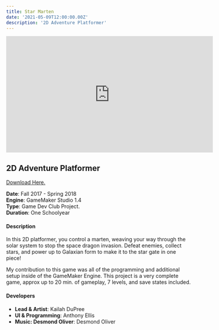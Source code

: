 ```yaml
---
title: Star Marten
date: '2021-05-09T12:00:00.00Z'
description: '2D Adventure Platformer'
---
```


<iframe width="560" height="315"
src="https://www.youtube.com/embed/qKatPdyj1OA" 
frameborder="0" 
allow="accelerometer; autoplay; encrypted-media; gyroscope; picture-in-picture" 
allowfullscreen></iframe>

## 2D Adventure Platformer

[Download Here.](https://mnchino.itch.io/star-marten)

**Date**: Fall 2017 - Spring 2018<br>
**Engine**: GameMaker Studio 1.4<br>
**Type**:  Game Dev Club Project.<br>
**Duration**: One Schoolyear

#### Description

In this 2D platformer, you control a marten, weaving your way through the solar system to stop the space dragon invasion.  Defeat enemies, collect stars, and power up to Galaxian form to make it to the star gate in one piece!

My contribution to this game was all of the programming and additional setup inside of the GameMaker Engine.  This project is a very complete game, approx up to 20 min. of gameplay, 7 levels, and save states included.

#### Developers
- **Lead & Artist**: Kailah DuPree
- **UI & Programming**: Anthony Ellis
- **Music: Desmond Oliver**: Desmond Oliver
